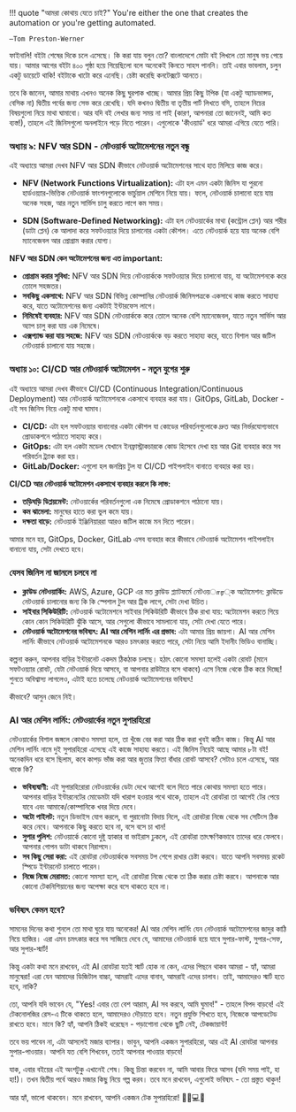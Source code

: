!!! quote "আমরা কোথায় যেতে চাই?"
    You're either the one that creates the automation or you're getting automated. 
    
    —Tom Preston-Werner

ফাইনালি! বইটা শেষের দিকে চলে এসেছে। কি করা যায় বলুন তো? বাংলাদেশে মোটা বই লিখলে তো মানুষ ভয় পেয়ে যায়। আমার আগের বইটা ৪০০ পৃষ্ঠা হয়ে গিয়েছিলো বলে অনেকেই কিনতে সাহস পাননি। তাই এবার ভাবলাম, চলুন একটু ডায়েটে থাকি! বইটাকে খাটো করে এনেছি। চেষ্টা করেছি কনটেক্সটে আনতে।

তবে কি জানেন, আমার মাথায় এখনও অনেক কিছু ঘুরপাক খাচ্ছে। আমার প্রিয় কিছু টপিক (যা একটু অ্যাডভান্সড, বেসিক না) দ্বিতীয় পর্বের জন্য সেভ করে রেখেছি। যদি কখনও দ্বিতীয় বা তৃতীয় পার্ট লিখতে বসি, তাহলে নিচের বিষয়গুলো নিয়ে মাথা ঘামাবো। আর যদি বই লেখার জন্য সময় না পাই (কারণ, আপনারা তো জানেনই, আমি কত ব্যস্ত!), তাহলে এই জিনিসগুলো অনলাইনে পড়ে নিতে পারেন। এগুলোকে 'কীওয়ার্ড' ধরে আমরা এগিয়ে যেতে পারি। 

### অধ্যায় ৯: NFV আর SDN - নেটওয়ার্ক অটোমেশনের নতুন বন্ধু

এই অধ্যায়ে আমরা দেখব NFV আর SDN কীভাবে নেটওয়ার্ক অটোমেশনের সাথে হাত মিলিয়ে কাজ করে। 

* **NFV (Network Functions Virtualization):** এটা হল এমন একটা জিনিস যা পুরনো হার্ডওয়্যার-ভিত্তিক নেটওয়ার্ক ফাংশনগুলোকে ভার্চুয়াল মেশিনে নিয়ে যায়। ফলে, নেটওয়ার্ক চালানো হয়ে যায় অনেক সহজ, আর নতুন সার্ভিস চালু করতে লাগে কম সময়।

* **SDN (Software-Defined Networking):** এটা হল নেটওয়ার্কের মাথা (কন্ট্রোল প্লেন) আর শরীর (ডাটা প্লেন) কে আলাদা করে সফটওয়্যার দিয়ে চালানোর একটা কৌশল। এতে নেটওয়ার্ক হয়ে যায় অনেক বেশি ম্যানেজেবল আর প্রোগ্রাম করার যোগ্য।

**NFV আর SDN কেন অটোমেশনের জন্য এত important:**

* **প্রোগ্রাম করার সুবিধা:** NFV আর SDN দিয়ে নেটওয়ার্ককে সফটওয়্যার দিয়ে চালানো যায়, যা অটোমেশনকে করে তোলে সহজতর।
* **সবকিছু একসাথে:** NFV আর SDN বিভিন্ন কোম্পানির নেটওয়ার্ক জিনিসপত্রকে একসাথে কাজ করতে সাহায্য করে, যাতে অটোমেশনের জন্য একটাই ইন্টারফেস লাগে।
* **নিমিষেই ব্যবহার:** NFV আর SDN নেটওয়ার্ককে করে তোলে অনেক বেশি ম্যানেজেবল, যাতে নতুন সার্ভিস আর অ্যাপ চালু করা যায় এক নিমেষে।
* **এক্সপ্যান্ড করা যায় সহজে:** NFV আর SDN নেটওয়ার্ককে বড় করতে সাহায্য করে, যাতে বিশাল আর জটিল নেটওয়ার্ক চালানো যায় সহজে।

### অধ্যায় ১০: CI/CD আর নেটওয়ার্ক অটোমেশন - নতুন যুগের শুরু

এই অধ্যায়ে আমরা দেখব কীভাবে CI/CD (Continuous Integration/Continuous Deployment) আর নেটওয়ার্ক অটোমেশনকে একসাথে ব্যবহার করা যায়। GitOps, GitLab, Docker - এই সব জিনিস নিয়ে একটু মাথা ঘামাব।

* **CI/CD:** এটা হল সফটওয়্যার বানানোর একটা কৌশল যা কোডের পরিবর্তনগুলোকে দ্রুত আর নির্ভরযোগ্যভাবে প্রোডাকশনে পাঠাতে সাহায্য করে।
* **GitOps:** এটা হল একটা মডেল যেখানে ইনফ্রাস্ট্রাকচারকে কোড হিসেবে দেখা হয় আর Git ব্যবহার করে সব পরিবর্তন ট্র্যাক করা হয়।
* **GitLab/Docker:** এগুলো হল জনপ্রিয় টুল যা CI/CD পাইপলাইন বানাতে ব্যবহার করা হয়।

**CI/CD আর নেটওয়ার্ক অটোমেশন একসাথে ব্যবহার করলে কি লাভ:**

* **তড়িঘড়ি ডিপ্লয়মেন্ট:** নেটওয়ার্কের পরিবর্তনগুলো এক নিমেষে প্রোডাকশনে পাঠানো যায়।
* **কম ঝামেলা:** মানুষের হাতে করা ভুল কমে যায়।
* **দক্ষতা বাড়ে:** নেটওয়ার্ক ইঞ্জিনিয়াররা আরও জটিল কাজে মন দিতে পারেন।

আমার মনে হয়, GitOps, Docker, GitLab এসব ব্যবহার করে কীভাবে নেটওয়ার্ক অটোমেশন পাইপলাইন বানানো যায়, সেটা দেখতে হবে।

### যেসব জিনিস না জানলে চলবে না

* **ক্লাউড নেটওয়ার্কিং:** AWS, Azure, GCP এর মত ক্লাউড প্ল্যাটফর্মে নেটওয়ார্ক অটোমেশন: ক্লাউডে নেটওয়ার্ক চালানোর জন্য কি কি স্পেশাল টুল আর ট্রিক লাগে, সেটা দেখা উচিত।
* **সাইবার সিকিউরিটি:** নেটওয়ার্ক অটোমেশনে সাইবার সিকিউরিটি কীভাবে ঠিক রাখা যায়: অটোমেশন করতে গিয়ে কোন কোন সিকিউরিটি ঝুঁকি আসে, আর সেগুলো কীভাবে সামলানো যায়, সেটা দেখা যেতে পারে।
* **নেটওয়ার্ক অটোমেশনের ভবিষ্যৎ: AI আর মেশিন লার্নিং এর প্রভাব:** এটা আমার প্রিয় জায়গা। AI আর মেশিন লার্নিং কীভাবে নেটওয়ার্ক অটোমেশনকে আরও চমৎকার করতে পারে, সেটা নিয়ে আমি ইদানীং ভিডিও বানাচ্ছি।

কল্পনা করুন, আপনার বাড়ির ইন্টারনেট একদম ঠিকঠাক চলছে। হঠাৎ কোনো সমস্যা হলেই একটা রোবট (মানে সফটওয়্যার রোবট, যেটা নেটওয়ার্ক দিয়ে আসবে, বা আপনার রাউটারে বসে থাকবে) এসে নিজে থেকে ঠিক করে দিচ্ছে! শুনতে অবিশ্বাস্য লাগলেও, এটাই হতে চলেছে নেটওয়ার্ক অটোমেশনের ভবিষ্যৎ! 

কীভাবে? আসুন জেনে নিই।

### AI আর মেশিন লার্নিং: নেটওয়ার্কের নতুন সুপারহিরো

নেটওয়ার্কের বিশাল জঙ্গলে কোথাও সমস্যা হলে, তা খুঁজে বের করা আর ঠিক করা খুবই কঠিন কাজ। কিন্তু AI আর মেশিন লার্নিং নামে দুই সুপারহিরো এসেছে এই কাজে সাহায্য করতে। এই জিনিস নিয়েই আছে আমার ৮টা বই! অনেকদিন ধরে বসে ছিলাম, কবে কাপড় ভাঁজ করা আর জুতার ফিতা বাঁধার রোবট আসবে? সেটাও চলে এসেছে, আর থাকে কি?

* **ভবিষ্যদ্বাণী:** এই সুপারহিরোরা নেটওয়ার্কের ডেটা দেখে আগেই বলে দিতে পারে কোথায় সমস্যা হতে পারে। আপনার বাড়ির ইন্টারনেটের মোডেমটা যদি খারাপ হওয়ার পথে থাকে, তাহলে এই রোবটরা তা আগেই টের পেয়ে যাবে এবং আমাকে/কোম্পানিকে খবর দিয়ে দেবে।
* **অটো পাইলট:** নতুন ডিভাইস যোগ করলে, বা পুরানোটা বিদায় নিলে, এই রোবটরা নিজে থেকে সব সেটিংস ঠিক করে নেবে। আপনাকে কিছু করতে হবে না, বসে বসে চা খান!
* **সুপার পুলিশ:** নেটওয়ার্কে কোনো দুষ্টু হ্যাকার বা ভাইরাস ঢুকলে, এই রোবটরা তাৎক্ষণিকভাবে তাদের ধরে ফেলবে। আপনার গোপন ডাটা থাকবে নিরাপদে।
* **সব কিছু সেরা করা:** এই রোবটরা নেটওয়ার্ককে সবসময় টপ শেপে রাখার চেষ্টা করবে। যাতে আপনি সবসময় রকেট স্পিডে ইন্টারনেট চালাতে পারেন।
* **নিজে নিজে মেরামত:** কোনো সমস্যা হলে, এই রোবটরা নিজে থেকে তা ঠিক করার চেষ্টা করবে। আপনাকে আর কোনো টেকনিশিয়ানের জন্য অপেক্ষা করে বসে থাকতে হবে না।

### ভবিষ্যৎ কেমন হবে?

সামনের দিনের কথা শুনলে তো মাথা ঘুরে যায় অনেকের! AI আর মেশিন লার্নিং যেন নেটওয়ার্ক অটোমেশনের জাদুর কাঠি নিয়ে হাজির। এরা এমন চমৎকার করে সব সাজিয়ে দেবে যে, আমাদের নেটওয়ার্ক হয়ে যাবে সুপার-ফাস্ট, সুপার-সেফ, আর সুপার-স্মার্ট!

কিন্তু একটা কথা মনে রাখবেন, এই AI রোবটরা যতই স্মার্ট হোক না কেন, এদের পিছনে থাকব আমরা - হ্যাঁ, আমরা মানুষেরা! এরা যেন আমাদের ডিজিটাল বাচ্চা, আমরাই এদের বানাব, আমরাই এদের চালাব। তাই, আমাদেরও স্মার্ট হতে হবে, নাকি?

তো, আপনি যদি ভাবেন যে, "Yes! এবার তো বেশ আরাম, AI সব করবে, আমি ঘুমাব!" - তাহলে বিপদ বাড়বে! এই টেকনোলজির রেস-এ টিকে থাকতে হলে, আমাদেরও দৌড়াতে হবে। নতুন প্রযুক্তি শিখতে হবে, নিজেকে আপডেটেড রাখতে হবে। মানে কি? হ্যাঁ, আপনি ঠিকই ধরেছেন - পড়াশোনা থেকে ছুটি নেই, টেকজায়ান্ট!

তবে ভয় পাবেন না, এটা আসলেই মজার ব্যাপার। ভাবুন, আপনি একজন সুপারহিরো, আর এই AI রোবটরা আপনার সুপার-পাওয়ার। আপনি যত বেশি শিখবেন, ততই আপনার পাওয়ার বাড়বে!

যাক, এবার বইয়ের এই অংশটুকু এখানেই শেষ। কিন্তু চিন্তা করবেন না, আমি আবার ফিরে আসব (যদি সময় পাই, হা হা!)। তখন দ্বিতীয় পর্বে আরও মজার কিছু নিয়ে গল্প করব। তবে মনে রাখবেন, এগুলোই ভবিষ্যৎ - তো প্রস্তুত থাকুন!

আর হ্যাঁ, ভালো থাকবেন। মনে রাখবেন, আপনি একজন টেক সুপারহিরো! 🦸‍♂️💻🚀